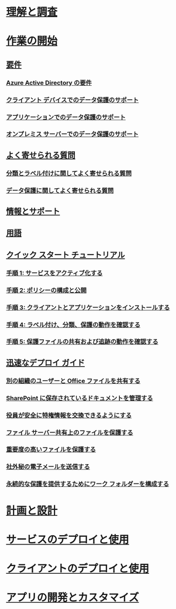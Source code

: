 # [理解と調査](/information-protection/understand-explore/what-is-information-protection)
# [作業の開始](requirements-azure-rms.md)
## [要件](requirements-azure-rms.md)
### [Azure Active Directory の要件](requirements-azure-ad.md)
### [クライアント デバイスでのデータ保護のサポート](requirements-client-devices.md)
### [アプリケーションでのデータ保護のサポート](requirements-applications.md)
### [オンプレミス サーバーでのデータ保護のサポート](requirements-servers.md)
## [よく寄せられる質問](faqs.md)
### [分類とラベル付けに関してよく寄せられる質問](faqs-infoprotect.md)
### [データ保護に関してよく寄せられる質問](faqs-rms.md)
## [情報とサポート](information-support.md)
## [用語](terminology.md)
## [クイック スタート チュートリアル](infoprotect-quick-start-tutorial.md)
### [手順 1: サービスをアクティブ化する](infoprotect-tutorial-step1.md)
### [手順 2: ポリシーの構成と公開](infoprotect-tutorial-step2.md)
### [手順 3: クライアントとアプリケーションをインストールする](infoprotect-tutorial-step3.md)
### [手順 4: ラベル付け、分類、保護の動作を確認する](infoprotect-tutorial-step4.md)
### [手順 5: 保護ファイルの共有および追跡の動作を確認する](infoprotect-tutorial-step5.md)
## [迅速なデプロイ ガイド](rapid-deployment-guide.md)
### [別の組織のユーザーと Office ファイルを共有する](scenario-share-office-file-externally.md)
### [SharePoint に保存されているドキュメントを管理する](scenario-sharepoint.md)
### [役員が安全に特権情報を交換できるようにする](scenario-executives-email.md)
### [ファイル サーバー共有上のファイルを保護する](scenario-fci.md)
### [重要度の高いファイルを保護する](scenario-secure-most-valuable-files.md)
### [社外秘の電子メールを送信する](scenario-company-confidential-email.md)
### [永続的な保護を提供するためにワーク フォルダーを構成する](scenario-work-folders.md)
# [計画と設計](/information-protection/plan-design/deployment-roadmap)
# [サービスのデプロイと使用](/information-protection/deploy-use/activate-service)
# [クライアントのデプロイと使用](/information-protection/rms-client/use-client)
# [アプリの開発とカスタマイズ](/information-protection/develop/developers-guide)



<!--HONumber=Sep16_HO5-->


